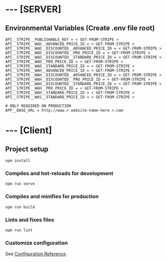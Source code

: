 # --- [SERVER]
## Environmental Variables (Create .env file root)
```
API__STRIPE__PUBLISHABLE_KEY = < GET-FROM-STRIPE >
API__STRIPE__WAD__ADVANCED_PRICE_ID = < GET-FROM-STRIPE >
API__STRIPE__WAD__DISCOUNTED__ADVANCED_PRICE_ID = < GET-FROM-STRIPE >
API__STRIPE__WAD__DISCOUNTED__PRO_PRICE_ID = < GET-FROM-STRIPE >
API__STRIPE__WAD__DISCOUNTED__STANDARD_PRICE_ID = < GET-FROM-STRIPE >
API__STRIPE__WAD__PRO_PRICE_ID = < GET-FROM-STRIPE >
API__STRIPE__WAD__STANDARD_PRICE_ID = < GET-FROM-STRIPE >
API__STRIPE__WAH__ADVANCED_PRICE_ID = < GET-FROM-STRIPE >
API__STRIPE__WAH__DISCOUNTED__ADVANCED_PRICE_ID = < GET-FROM-STRIPE >
API__STRIPE__WAH__DISCOUNTED__PRO_PRICE_ID = < GET-FROM-STRIPE >
API__STRIPE__WAH__DISCOUNTED__STANDARD_PRICE_ID = < GET-FROM-STRIPE >
API__STRIPE__WAH__PRO_PRICE_ID = < GET-FROM-STRIPE >
API__STRIPE__WAH__STANDARD_PRICE_ID = < GET-FROM-STRIPE >
API__STRIPE__WAS__STANDARD_PRICE_ID = < GET-FROM-STRIPE >

# ONLY REQUIRED ON PRODUCTION
APP__BASE_URL = http://www.< website-name-here >.com
```

# --- [Client]
## Project setup
```
npm install
```

### Compiles and hot-reloads for development
```
npm run serve
```

### Compiles and minifies for production
```
npm run build
```

### Lints and fixes files
```
npm run lint
```

### Customize configuration
See [Configuration Reference](https://cli.vuejs.org/config/).
